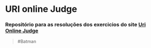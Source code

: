 # URI online Judge

### Repositório para as resoluções dos exercicios do site [Uri Online Judge](https://www.urionlinejudge.com.br/)

> #Batman 
